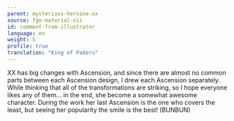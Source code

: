 ```yaml
---
parent: mysterious-heroine-xx
source: fgo-material-vii
id: comment-from-illustrator
language: en
weight: 5
profile: true
translation: "King of Padoru"
---
```


XX has big changes with Ascension, and since there are almost no common parts between each Ascension design, I drew each Ascension separately. While thinking that all of the transformations are striking, so I hope everyone likes any of them… in the end, she become a somewhat awesome character. During the work her last Ascension is the one who covers the least, but seeing her popularity the smile is the best! (BUNBUN)
